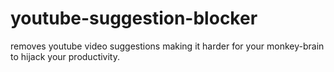 # youtube-suggestion-blocker
removes youtube video suggestions making it harder for your monkey-brain to hijack your productivity.
